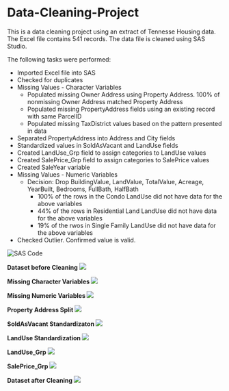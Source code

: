 # Data-Cleaning-Project

This is a data cleaning project using an extract of Tennesse Housing data. The Excel file contains 541 records. The data file is cleaned using SAS Studio.

The following tasks were performed:
- Imported Excel file into SAS
- Checked for duplicates
- Missing Values - Character Variables
  - Populated missing Owner Address using Property Address. 100% of nonmissing Owner Address matched Property Address
  - Populated missing PropertyAddress fields using an existing record with same ParcelID
  - Populated missing TaxDistrict values based on the pattern presented in data
- Separated PropertyAddress into Address and City fields
- Standardized values in SoldAsVacant and LandUse fields
- Created LandUse_Grp field to assign categories to LandUse values
- Created SalePrice_Grp field to assign categories to SalePrice values
- Created SaleYear variable
- Missing Values - Numeric Variables
  - Decision: Drop BuildingValue, LandValue, TotalValue, Acreage, YearBuilt, Bedrooms, FullBath, HalfBath
    - 100% of the rows in the Condo LandUse did not have data for the above variables
    - 44% of the rows in Residential Land LandUse did not have data for the above variables
    - 19% of the rwos in Single Family LandUse did not have data for the above variables
- Checked Outlier.  Confirmed value is valid.

![SAS Code](https://github.com/Sarah269/Data-Cleaning-Project/blob/main/TN_541_DataCleaningII.sas)

<b> Dataset before Cleaning</b>
![](https://github.com/Sarah269/Data-Cleaning-Project/blob/main/Dataset%20Before%20Cleaning.png)

<b> Missing Character Variables </b>
![](https://github.com/Sarah269/Data-Cleaning-Project/blob/main/Missing%20Character%20Variables.png)

<b> Missing Numeric Variables </b>
![](https://github.com/Sarah269/Data-Cleaning-Project/blob/main/Numeric%20Variable%20Analysis.png)

<b> Property Address Split </b>
![](https://github.com/Sarah269/Data-Cleaning-Project/blob/main/PropertyAddressSplit.png)

<b> SoldAsVacant Standardizaton </b>
![](https://github.com/Sarah269/Data-Cleaning-Project/blob/main/SoldAsVacant%20Standardization.png)

<b> LandUse Standardization </b>
![](https://github.com/Sarah269/Data-Cleaning-Project/blob/main/LandUse%20Standardization.png) 

<b> LandUse_Grp </b>
![](https://github.com/Sarah269/Data-Cleaning-Project/blob/main/LandUse_LandUseGrp.png)

<b>SalePrice_Grp </b>
![](https://github.com/Sarah269/Data-Cleaning-Project/blob/main/SalePrice_Grp.png)

<b> Dataset after Cleaning </b>
![](https://github.com/Sarah269/Data-Cleaning-Project/blob/main/Dataset%20After%20Cleaning.png)

